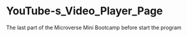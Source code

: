 # YouTube-s_Video_Player_Page
The last part of the Microverse Mini Bootcamp before start the program
